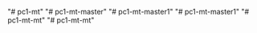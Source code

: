 "# pc1-mt" 
"# pc1-mt-master" 
"# pc1-mt-master1" 
"# pc1-mt-master1" 
"# pc1-mt-mt" 
"# pc1-mt-mt" 
